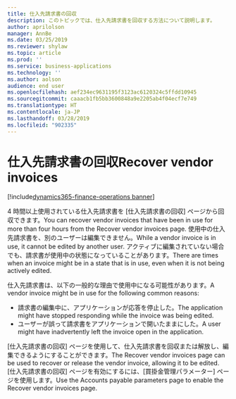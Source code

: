```yaml
---
title: 仕入先請求書の回収
description: このトピックでは、仕入先請求書を回収する方法について説明します。
author: aprilolson
manager: AnnBe
ms.date: 03/25/2019
ms.reviewer: shylaw
ms.topic: article
ms.prod: ''
ms.service: business-applications
ms.technology: ''
ms.author: aolson
audience: end user
ms.openlocfilehash: aef234ec9631195f3123ac6120324c5ffdd10945
ms.sourcegitcommit: caaacb1fb5bb3600848a9e2205ab4f04ecf7e749
ms.translationtype: HT
ms.contentlocale: ja-JP
ms.lasthandoff: 03/28/2019
ms.locfileid: "902335"
---
```

# <a name="recover-vendor-invoices"></a><span data-ttu-id="36c43-103">仕入先請求書の回収</span><span class="sxs-lookup"><span data-stu-id="36c43-103">Recover vendor invoices</span></span>

[!include[dynamics365-finance-operations banner](../includes/dynamics365-finance-operations.md)]

<span data-ttu-id="36c43-104">4 時間以上使用されている仕入先請求書を [仕入先請求書の回収] ページから回収できます。</span><span class="sxs-lookup"><span data-stu-id="36c43-104">You can recover vendor invoices that have been in use for more than four hours from the Recover vendor invoices page.</span></span> <span data-ttu-id="36c43-105">使用中の仕入先請求書を、別のユーザーは編集できません。</span><span class="sxs-lookup"><span data-stu-id="36c43-105">While a vendor invoice is in use, it cannot be edited by another user.</span></span> <span data-ttu-id="36c43-106">アクティブに編集されていない場合でも、請求書が使用中の状態になっていることがあります。</span><span class="sxs-lookup"><span data-stu-id="36c43-106">There are times when an invoice might be in a state that is in use, even when it is not being actively edited.</span></span> 

<span data-ttu-id="36c43-107">仕入先請求書は、以下の一般的な理由で使用中になる可能性があります。</span><span class="sxs-lookup"><span data-stu-id="36c43-107">A vendor invoice might be in use for the following common reasons:</span></span>

- <span data-ttu-id="36c43-108">請求書の編集中に、アプリケーションが応答を停止した。</span><span class="sxs-lookup"><span data-stu-id="36c43-108">The application might have stopped responding while the invoice was being edited.</span></span>
- <span data-ttu-id="36c43-109">ユーザーが誤って請求書をアプリケーションで開いたままにした。</span><span class="sxs-lookup"><span data-stu-id="36c43-109">A user might have inadvertently left the invoice open in the application.</span></span> 
 
<span data-ttu-id="36c43-110">[仕入先請求書の回収] ページを使用して、仕入先請求書を回収または解放し、編集できるようにすることができます。</span><span class="sxs-lookup"><span data-stu-id="36c43-110">The Recover vendor invoices page can be used to recover or release the vendor invoice, allowing it to be edited.</span></span> <span data-ttu-id="36c43-111">[仕入先請求書の回収] ページを有効にするには、[買掛金管理パラメーター] ページを使用します。</span><span class="sxs-lookup"><span data-stu-id="36c43-111">Use the Accounts payable parameters page to enable the Recover vendor invoices page.</span></span>


